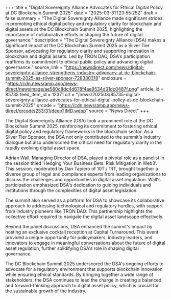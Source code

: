 +++
title = "Digital Sovereignty Alliance Advocates for Ethical Digital Policy at DC Blockchain Summit 2025"
date = "2025-03-31T23:55:25Z"
draft = false
summary = "The Digital Sovereignty Alliance made significant strides in promoting ethical digital policy and regulatory clarity for blockchain and digital assets at the DC Blockchain Summit 2025, highlighting the importance of collaborative efforts in shaping the future of digital governance."
description = "The Digital Sovereignty Alliance (DSA) makes a significant impact at the DC Blockchain Summit 2025 as a Silver Tier Sponsor, advocating for regulatory clarity and supporting innovation in blockchain and digital assets. Led by TRON DAO, DSA's participation reaffirms its commitment to ethical public policy and advancing digital governance."
source_link = "https://newsdirect.com/news/digital-sovereignty-alliance-strengthens-industry-advocacy-at-dc-blockchain-summit-2025-as-silver-sponsor-728380318"
enclosure = "https://cdn.newsramp.app/news-direct/newsimage/ae580c8dc4d678f4ae9534d31dc0487f.png"
article_id = 85735
feed_item_id = 12371
url = "/news/202503/85735-digital-sovereignty-alliance-advocates-for-ethical-digital-policy-at-dc-blockchain-summit-2025"
qrcode = "https://cdn.newsramp.app/news-direct/qrcode/253/31/deepTIMD.webp"
source = "News Direct"
+++

<p>The Digital Sovereignty Alliance (DSA) took a prominent role at the DC Blockchain Summit 2025, reinforcing its commitment to fostering ethical digital policy and regulatory frameworks in the blockchain sector. As a Silver Tier Sponsor, the DSA not only contributed to the summit's industry dialogue but also underscored the critical need for regulatory clarity in the rapidly evolving digital asset space.</p><p>Adrian Wall, Managing Director of DSA, played a pivotal role as a panelist in the session titled 'Hedging Your Business Bets: Risk Mitigation in Web3'. This session, moderated by Dan Tapiero of 10T / 1RT, brought together a diverse group of legal and compliance experts from leading organizations to discuss the challenges and opportunities in digital asset regulation. Wall's participation emphasized DSA's dedication to guiding individuals and institutions through the complexities of digital asset legislation.</p><p>The summit also served as a platform for DSA to showcase its collaborative approach to addressing technological and regulatory hurdles, with support from industry pioneers like TRON DAO. This partnership highlights the collective effort required to navigate the digital asset landscape effectively.</p><p>Beyond the panel discussions, DSA enhanced the summit's impact by hosting an exclusive cocktail reception at Capital Turnaround. This event provided a unique opportunity for policymakers, industry leaders, and innovators to engage in meaningful conversations about the future of digital asset regulation, further solidifying DSA's role in shaping digital governance.</p><p>The DC Blockchain Summit 2025 underscored the DSA's ongoing efforts to advocate for a regulatory environment that supports blockchain innovation while ensuring ethical standards. By bringing together a wide range of stakeholders, the DSA continues to lead the charge in creating a balanced and forward-thinking approach to digital asset policy, which is crucial for the sustainable growth of the industry.</p>